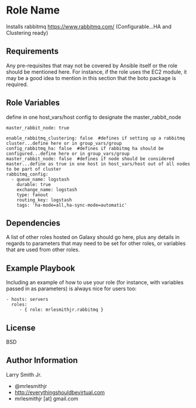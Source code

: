 Role Name
=========

Installs rabbitmq https://www.rabbitmq.com/ (Configurable...HA and Clustering ready)

Requirements
------------

Any pre-requisites that may not be covered by Ansible itself or the role should be mentioned here. For instance, if the role uses the EC2 module, it may be a good idea to mention in this section that the boto package is required.

Role Variables
--------------
define in one host_vars/host config to designate the master_rabbit_node
````
master_rabbit_node: true
````

````
enable_rabbitmq_clustering: false  #defines if setting up a rabbitmq cluster...define here or in group_vars/group
config_rabbitmq_ha: false  #defines if rabbitmq ha should be configured...define here or in group_vars/group
master_rabbit_node: false  #defines if node should be considered master...define as true in one host in host_vars/host out of all nodes to be part of cluster
rabbitmq_config:
  - queue_name: logstash
    durable: true
    exchange_name: logstash
    type: fanout
    routing_key: logstash
    tags: 'ha-mode=all,ha-sync-mode=automatic'
````

Dependencies
------------

A list of other roles hosted on Galaxy should go here, plus any details in regards to parameters that may need to be set for other roles, or variables that are used from other roles.

Example Playbook
----------------

Including an example of how to use your role (for instance, with variables passed in as parameters) is always nice for users too:

    - hosts: servers
      roles:
         - { role: mrlesmithjr.rabbitmq }

License
-------

BSD

Author Information
------------------

Larry Smith Jr.
- @mrlesmithjr
- http://everythingshouldbevirtual.com
- mrlesmithjr [at] gmail.com
